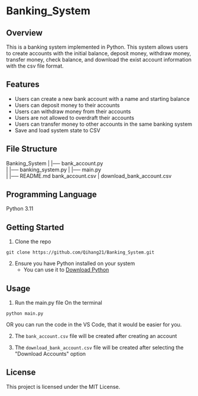 # Banking_System

## Overview
This is a banking system implemented in Python. This system allows users to create accounts with the initial balance, deposit money, withdraw money, transfer money, check balance, and download the exist account information with the csv file format. 

## Features
- Users can create a new bank account with a name and starting balance
- Users can deposit money to their accounts
- Users can withdraw money from their accounts
- Users are not allowed to overdraft their accounts
- Users can transfer money to other accounts in the same banking system
- Save and load system state to CSV

## File Structure
Banking_System
|   |── bank_account.py   
|   |── banking_system.py 
|   |── main.py           
|   |── README.md
bank_account.csv
|
download_bank_account.csv

## Programming Language
Python 3.11

## Getting Started
1. Clone the repo
```
git clone https://github.com/Qihang21/Banking_System.git
```

2. Ensure you have Python installed on your system
    - You can use it to [Download Python](https://www.python.org/downloads/)

## Usage
1. Run the main.py file
On the terminal
```
python main.py
```

OR you can run the code in the VS Code, that it would be easier for you.

2. The `bank_account.csv` file will be created after creating an account

3. The `download_bank_account.csv` file will be created after selecting the "Download Accounts" option

## License
This project is licensed under the MIT License.
